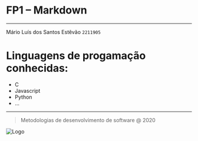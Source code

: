 # **FP1 – Markdown**
***
Mário Luís dos Santos Estêvão
`2211905`
# Linguagens de progamação conhecidas:

* C
* Javascript
* Python
* ...
***
> Metodologias de desenvolvimento de software @ 2020

![Logo](https://www.ipleiria.pt/wp-content/themes/ipleiria/img/logo_ipl_header.png)
